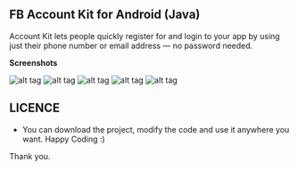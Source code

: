 ## FB Account Kit for Android (Java)

Account Kit lets people quickly register for and login to your app by using just their phone number or email address — no password needed.

__Screenshots__

![alt tag](https://user-images.githubusercontent.com/13184472/46763819-96e1b780-ccfc-11e8-89bd-f931456f4c73.png) ![alt tag](https://user-images.githubusercontent.com/13184472/46763814-96492100-ccfc-11e8-9ab1-ab9ec16f8753.png) ![alt tag](https://user-images.githubusercontent.com/13184472/46763815-96492100-ccfc-11e8-8bd9-c7a0f7d1728a.png) ![alt tag](https://user-images.githubusercontent.com/13184472/46763816-96e1b780-ccfc-11e8-896e-d3075b5c886a.png) ![alt tag](https://user-images.githubusercontent.com/13184472/46763817-96e1b780-ccfc-11e8-84ba-d1da646ae58d.png)

## LICENCE

* You can download the project, modify the code and use it anywhere you want. Happy Coding :)

Thank you.

